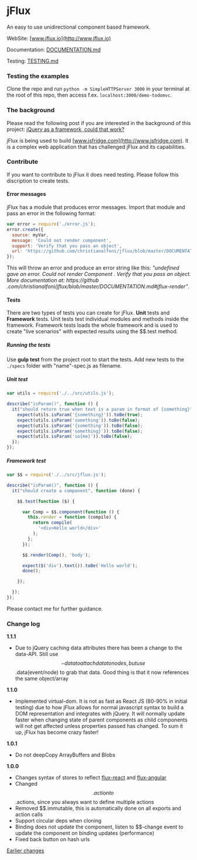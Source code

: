 # jFlux

An easy to use unidirectional component based framework.

WebSite: [www.jflux.io](http://www.jflux.io)

Documentation: [DOCUMENTATION.md](https://github.com/christianalfoni/jflux/blob/master/DOCUMENTATION.md)

Testing: [TESTING.md](https://github.com/christianalfoni/jflux/blob/master/TESTING.md)

### Testing the examples
Clone the repo and run `python -m SimpleHTTPServer 3000` in your terminal at the root of this repo, then access f.ex.
`localhost:3000/demo-todomvc`.

### The background
Please read the following post if you are interested in the background of this project: [jQuery as a framework, could that work?](http://christianalfoni.github.io/javascript/2014/09/08/jquery-as-a-framework-could-that-work.html)

jFlux is being used to build [www.jsfridge.com](http://www.jsfridge.com). It is a complex web
application that has challenged jFlux and its capabilities.

### Contribute
If you want to contribute to jFlux it does need testing. Please follow this discription to create tests.

#### Error messages
jFlux has a module that produces error messages. Import that module and pass an error in the following format:

```javascript
var error = require('./error.js');
error.create({
  source: myVar,
  message: 'Could not render component',
  support: 'Verify that you pass an object',
  url: 'https://github.com/christianalfoni/jflux/blob/master/DOCUMENTATION.md#jflux-render'
});
```

This will throw an error and produce an error string like this: *"undefined gave an error. Could not render Component
. Verify that you pass an object. More documentation at: https://github
.com/christianalfoni/jflux/blob/master/DOCUMENTATION.md#jflux-render"*.

#### Tests
There are two types of tests you can create for jFlux. **Unit** tests and **Framework** tests. Unit tests test
individual modules and methods inside the framework. Framework tests loads the whole framework and is used to create
"live scenarios" with expected results using the $$.test method.

##### Running the tests
Use **gulp test** from the project root to start the tests. Add new tests to the `./specs` folder with "name"-spec.js
 as filename.

##### Unit test
```javascript
var utils = require('./../src/utils.js');

describe("isParam()", function () {
  it("should return true when text is a param in format of {something}", function () {
    expect(utils.isParam('{something}')).toBe(true);
    expect(utils.isParam('something')).toBe(false);
    expect(utils.isParam('{something')).toBe(false);
    expect(utils.isParam('something}')).toBe(false);
    expect(utils.isParam('so{me}')).toBe(false);
  });
});
```
##### Framework test
```javascript
var $$ = require('./../src/jflux.js');

describe("isParam()", function () {
  it("should create a component", function (done) {

    $$.test(function ($) {

      var Comp = $$.component(function () {
        this.render = function (compile) {
          return compile(
            '<div>Hello world</div>'
          );
        };
      });

      $$.render(Comp(), 'body');

      expect($('div').text()).toBe('Hello world');
      done();

    });

  });
});
```
Please contact me for further guidance.

### Change log

**1.1.1**
- Due to jQuery caching data attributes there has been a change to the data-API. Still use $$-data to attach data to nodes, but use $$.data(event/node) to grab that data. Good thing is that it now references the same object/array

**1.1.0**
- Implemented virtual-dom. It is not as fast as React JS (80-90% in initial testing) due to how jFlux allows for normal javascript syntax to build a DOM representation and integrates with jQuery. It will normally update faster when changing state of parent components as child components will not get affected unless properties passed has changed. To sum it up, jFlux has become crazy faster!

**1.0.1**
- Do not deepCopy ArrayBuffers and Blobs

**1.0.0**
- Changes syntax of stores to reflect [flux-react](https://github.com/christianalfoni/flux-react) and [flux-angular](https://github.com/christianalfoni/flux-angular)
- Changed $$.action to $$.actions, since you always want to define multiple actions
- Removed $$.immutable, this is automatically done on all exports and action calls
- Support circular deps when cloning
- Binding does not update the component, listen to $$-change event to update the component on binding updates (performance)
- Fixed back button on hash urls

[Earlier changes](https://github.com/christianalfoni/jflux/blob/master/CHANGES.md)
